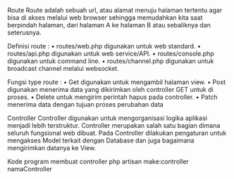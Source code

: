 Route
Route adalah sebuah url, atau alamat menuju halaman tertentu agar bisa di akses melalui web browser sehingga memudahkan kita saat berpindah halaman, dari halaman A ke halaman B atau sebaliknya dan seterusnya.

Definisi route :
• routes/web.php digunakan untuk web standard.
• routes/api.php digunakan untuk web service/API.
• routes/console.php digunakan untuk command line.
• routes/channel.php digunakan untuk broadcast channel melalui websocket.

Fungsi type route :
• Get digunakan untuk mengambil halaman view.
• Post digunakan menerima data yang dikirimkan oleh controller GET untuk di proses.
• Delete untuk mengirim perintah hapus pada controller.
• Patch menerima data dengan tujuan proses perubahan data

Controller
Controller digunakan untuk mengorganisasi logika aplikasi menjadi lebih terstruktur. Controller merupakan salah satu bagian dimana seluruh fungsional web dibuat. Pada Controller dilakukan pengaturan untuk mengakses Model terkait dengan Database dan juga bagaimana mengirimkan datanya ke View.

Kode program membuat controller
php artisan make:controller namaController
